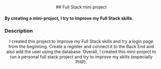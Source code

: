 <p align="center">
## Full Stack mini project

#### By creating a mini-project, I try to improve my Full Stack skills.

### Description
<p align='center'>
I created this project to improve my Full Stack skills and try a login page from the beginning. Create a register and connect it to the Back End and also add the user using the database.
Overall,
I created this mini-project to run a personal full stack project and try to improve my skills (especially PHP).
</p>
</p>
